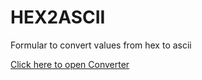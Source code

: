 # HEX2ASCII
Formular to convert values from hex to ascii 


[Click here to open Converter](https://www.google.com)
